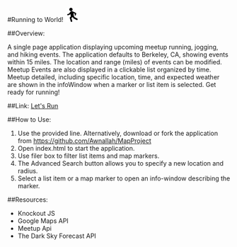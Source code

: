 
#Running to World! ![logo](dist/icon.png)


##Overview:

A single page application displaying upcoming meetup running, jogging, and hiking events. The application defaults to Berkeley, CA, showing events within 15 miles.
The location and range (miles) of events can be modified. Meetup Events are also displayed in a clickable list organized by time. Meetup detailed, including specific location, time, 
and expected weather are shown in the infoWindow when a marker or list item is selected. Get ready for running!

##Link:
[Let's Run](http://awnallah.github.io/MapProject/)

##How to Use:
1. Use the provided line. Alternatively, download or fork the application from https://github.com/Awnallah/MapProject
2. Open index.html to start the application.
3. Use filer box to filter list items and map markers.
4. The Advanced Search button allows you to specify a new location and radius.
5. Select a list item or a map marker to open an info-window describing the marker.

##Resources: 
- Knockout JS
- Google Maps API
- Meetup Api
- The Dark Sky Forecast API
